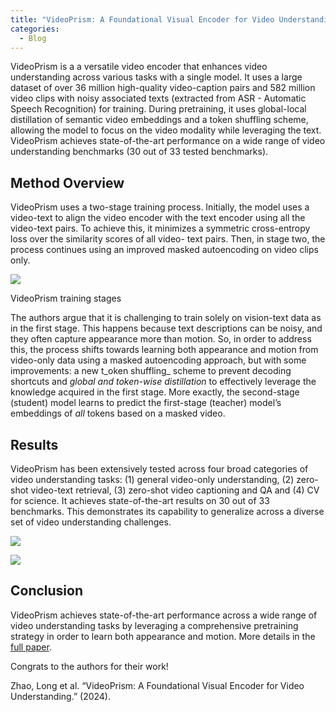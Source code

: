 ```yaml
---
title: "VideoPrism: A Foundational Visual Encoder for Video Understanding"
categories:
  - Blog
---
```

VideoPrism is a a versatile video encoder that enhances video understanding across various tasks with a single model. It uses a large dataset of over 36 million high-quality video-caption pairs and 582 million video clips with noisy associated texts (extracted from ASR - Automatic Speech Recognition) for training. During pretraining, it uses global-local distillation of semantic video embeddings and a token shuffling scheme, allowing the model to focus on the video modality while leveraging the text. VideoPrism achieves state-of-the-art performance on a wide range of video understanding benchmarks (30 out of 33 tested benchmarks).

## Method Overview

VideoPrism uses a two-stage training process. Initially, the model uses a video-text to align the video encoder with the text encoder using all the video-text pairs. To achieve this, it minimizes a symmetric cross-entropy loss over the similarity scores of all video- text pairs. Then, in stage two, the process continues using an improved masked autoencoding on video clips only.

![](https://media.licdn.com/dms/image/D4E12AQEX5AB17_jKlA/article-inline_image-shrink_400_744/0/1708628541956?e=1714003200&v=beta&t=UEeCev4J00qEUMmu3WlTCj64saUXk5bSAPaLpaIGpxA)

VideoPrism training stages

The authors argue that it is challenging to train solely on vision-text data as in the first stage. This happens because text descriptions can be noisy, and they often capture appearance more than motion. So, in order to address this, the process shifts towards learning both appearance and motion from video-only data using a masked autoencoding approach, but with some improvements: a new t_oken shuffling_ scheme to prevent decoding shortcuts and _global and token-wise distillation_ to effectively leverage the knowledge acquired in the first stage. More exactly, the second-stage (student) model learns to predict the first-stage (teacher) model’s embeddings of _all_ tokens based on a masked video.

## Results

VideoPrism has been extensively tested across four broad categories of video understanding tasks: (1) general video-only understanding, (2) zero-shot video-text retrieval, (3) zero-shot video captioning and QA and (4) CV for science. It achieves state-of-the-art results on 30 out of 33 benchmarks. This demonstrates its capability to generalize across a diverse set of video understanding challenges.

![](https://media.licdn.com/dms/image/D4E12AQEp9Nc8B4TiyA/article-inline_image-shrink_400_744/0/1708629344670?e=1714003200&v=beta&t=JOoZV-VrzGIqeNZFGOoto8Qr1AF_HaqFypZwP5pB52k)

  

![](https://media.licdn.com/dms/image/D4E12AQFwMFfQLpOCMw/article-inline_image-shrink_400_744/0/1708629366950?e=1714003200&v=beta&t=y8tvx3IrkObuMm1qZ--wQWkgA0uXjqHmKIP6MzM_lJQ)

  

## Conclusion

VideoPrism achieves state-of-the-art performance across a wide range of video understanding tasks by leveraging a comprehensive pretraining strategy in order to learn both appearance and motion. More details in the [full paper](https://huggingface.co/papers/2402.13217).

Congrats to the authors for their work!

Zhao, Long et al. “VideoPrism: A Foundational Visual Encoder for Video Understanding.” (2024).
